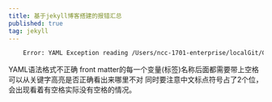 ```yaml
---
title: 基于jekyll博客搭建的报错汇总
published: true
tag: jekyll
---
```


```bash
    Error: YAML Exception reading /Users/ncc-1701-enterprise/localGit/Craven1701.github.io/_posts/2020-03-24-【转载】SSH服务详解.md: (<unknown>): mapping values are not allowed in this context at line 3 column 10
 ```
YAML语法格式不正确 front matter的每一个变量(标签)名称后面都需要带上空格 可以从关键字高亮是否正确看出来哪里不对 同时要注意中文标点符号占了2个位，会出现看着有空格实际没有空格的情况。